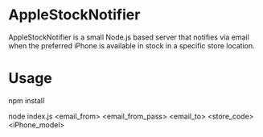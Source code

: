 # AppleStockNotifier
AppleStockNotifier is a small Node.js based server that notifies via email when the preferred iPhone is available in stock in a specific store location.

# Usage
  npm install

  node index.js <email_from> <email_from_pass> <email_to> <store_code> <iPhone_model> <color> <capacity>
